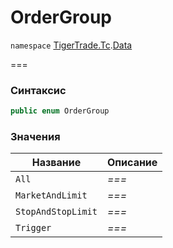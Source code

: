 # OrderGroup

`namespace` [TigerTrade.Tc](../).[Data](./)

\===

### Синтаксис

```csharp
public enum OrderGroup
```

### Значения

| Название           | Описание |
| ------------------ | -------- |
| `All`              | _===_    |
| `MarketAndLimit`   | _===_    |
| `StopAndStopLimit` | _===_    |
| `Trigger`          | _===_    |
